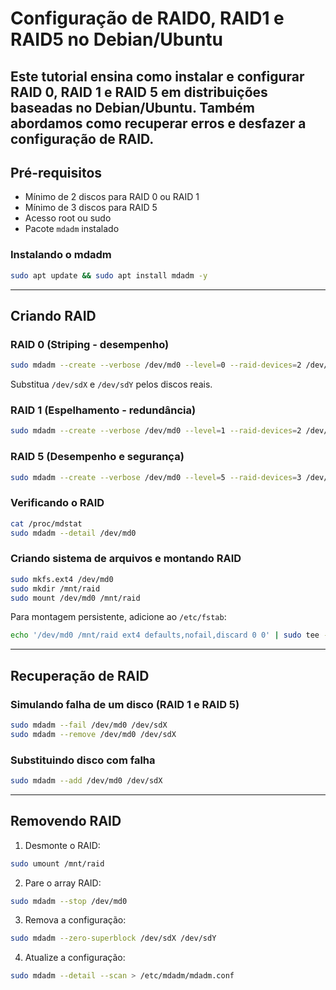 # Configuração de RAID0, RAID1 e RAID5 no Debian/Ubuntu

Este tutorial ensina como instalar e configurar RAID 0, RAID 1 e RAID 5 em distribuições baseadas no Debian/Ubuntu. Também abordamos como recuperar erros e desfazer a configuração de RAID.
---

## Pré-requisitos

- Mínimo de 2 discos para RAID 0 ou RAID 1
- Mínimo de 3 discos para RAID 5
- Acesso root ou sudo
- Pacote `mdadm` instalado

### Instalando o mdadm
```bash
sudo apt update && sudo apt install mdadm -y
```

---
## Criando RAID

### RAID 0 (Striping - desempenho)
```bash
sudo mdadm --create --verbose /dev/md0 --level=0 --raid-devices=2 /dev/sdX /dev/sdY
```
Substitua `/dev/sdX` e `/dev/sdY` pelos discos reais.

### RAID 1 (Espelhamento - redundância)
```bash
sudo mdadm --create --verbose /dev/md0 --level=1 --raid-devices=2 /dev/sdX /dev/sdY
```

### RAID 5 (Desempenho e segurança)
```bash
sudo mdadm --create --verbose /dev/md0 --level=5 --raid-devices=3 /dev/sdX /dev/sdY /dev/sdZ
```

### Verificando o RAID
```bash
cat /proc/mdstat
sudo mdadm --detail /dev/md0
```

### Criando sistema de arquivos e montando RAID
```bash
sudo mkfs.ext4 /dev/md0
sudo mkdir /mnt/raid
sudo mount /dev/md0 /mnt/raid
```

Para montagem persistente, adicione ao `/etc/fstab`:
```bash
echo '/dev/md0 /mnt/raid ext4 defaults,nofail,discard 0 0' | sudo tee -a /etc/fstab
```

---
## Recuperação de RAID

### Simulando falha de um disco (RAID 1 e RAID 5)
```bash
sudo mdadm --fail /dev/md0 /dev/sdX
sudo mdadm --remove /dev/md0 /dev/sdX
```

### Substituindo disco com falha
```bash
sudo mdadm --add /dev/md0 /dev/sdX
```

---
## Removendo RAID

1. Desmonte o RAID:
```bash
sudo umount /mnt/raid
```
2. Pare o array RAID:
```bash
sudo mdadm --stop /dev/md0
```
3. Remova a configuração:
```bash
sudo mdadm --zero-superblock /dev/sdX /dev/sdY
```
4. Atualize a configuração:
```bash
sudo mdadm --detail --scan > /etc/mdadm/mdadm.conf
```
